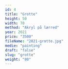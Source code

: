 ```yaml
---
id: 4
title: "Grotte"
height: 50
width: 70
method: "Akryl på lærred"
year: 2021
price: "3500"
fileName: "2021-grotte.jpg"
medie: "painting"
draft: "false"
slug: "grotte"
weight: "80"
---
```


